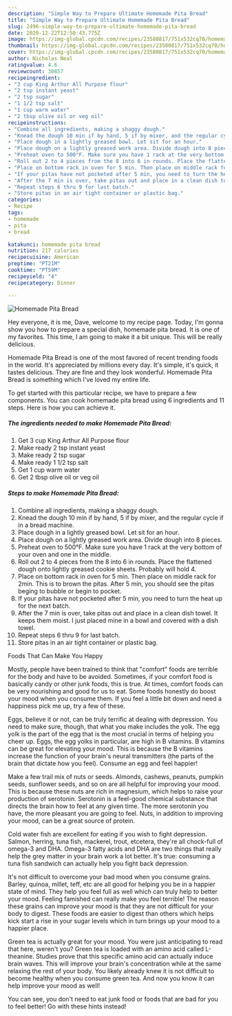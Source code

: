 ```yaml
---
description: "Simple Way to Prepare Ultimate Homemade Pita Bread"
title: "Simple Way to Prepare Ultimate Homemade Pita Bread"
slug: 2496-simple-way-to-prepare-ultimate-homemade-pita-bread
date: 2020-12-22T12:50:43.775Z
image: https://img-global.cpcdn.com/recipes/23580817/751x532cq70/homemade-pita-bread-recipe-main-photo.jpg
thumbnail: https://img-global.cpcdn.com/recipes/23580817/751x532cq70/homemade-pita-bread-recipe-main-photo.jpg
cover: https://img-global.cpcdn.com/recipes/23580817/751x532cq70/homemade-pita-bread-recipe-main-photo.jpg
author: Nicholas Neal
ratingvalue: 4.6
reviewcount: 30857
recipeingredient:
- "3 cup King Arthur All Purpose flour"
- "2 tsp instant yeast"
- "2 tsp sugar"
- "1 1/2 tsp salt"
- "1 cup warm water"
- "2 tbsp olive oil or veg oil"
recipeinstructions:
- "Combine all ingredients, making a shaggy dough."
- "Knead the dough 10 min if by hand, 5 if by mixer, and the regular cycle if in a bread machine."
- "Place dough in a lightly greased bowl. Let sit for an hour."
- "Place dough on a lightly greased work area. Divide dough into 8 pieces."
- "Preheat oven to 500°F. Make sure you have 1 rack at the very bottom of your oven and one in the middle."
- "Roll out 2 to 4 pieces from the 8 into 6 in rounds. Place the flattened dough onto lightly greased cookie sheets. Probably will hold 4."
- "Place on bottom rack in oven for 5 min. Then place on middle rack for 2min. This is to brown the pitas. After 5 min, you should see the pitas beging to bubble or begin to pocket."
- "If your pitas have not pocketed after 5 min, you need to turn the heat up for the next batch."
- "After the 7 min is over, take pitas out and place in a clean dish towel. It keeps them moist. I just placed mine in a bowl and covered with a dish towel."
- "Repeat steps 6 thru 9 for last batch."
- "Store pitas in an air tight container or plastic bag."
categories:
- Recipe
tags:
- homemade
- pita
- bread

katakunci: homemade pita bread 
nutrition: 217 calories
recipecuisine: American
preptime: "PT21M"
cooktime: "PT59M"
recipeyield: "4"
recipecategory: Dinner

---
```



![Homemade Pita Bread](https://img-global.cpcdn.com/recipes/23580817/751x532cq70/homemade-pita-bread-recipe-main-photo.jpg)

Hey everyone, it is me, Dave, welcome to my recipe page. Today, I'm gonna show you how to prepare a special dish, homemade pita bread. It is one of my favorites. This time, I am going to make it a bit unique. This will be really delicious.



Homemade Pita Bread is one of the most favored of recent trending foods in the world. It's appreciated by millions every day. It's simple, it's quick, it tastes delicious. They are fine and they look wonderful. Homemade Pita Bread is something which I've loved my entire life.


To get started with this particular recipe, we have to prepare a few components. You can cook homemade pita bread using 6 ingredients and 11 steps. Here is how you can achieve it.

<!--inarticleads1-->

##### The ingredients needed to make Homemade Pita Bread:

1. Get 3 cup King Arthur All Purpose flour
1. Make ready 2 tsp instant yeast
1. Make ready 2 tsp sugar
1. Make ready 1 1/2 tsp salt
1. Get 1 cup warm water
1. Get 2 tbsp olive oil or veg oil




<!--inarticleads2-->

##### Steps to make Homemade Pita Bread:

1. Combine all ingredients, making a shaggy dough.
1. Knead the dough 10 min if by hand, 5 if by mixer, and the regular cycle if in a bread machine.
1. Place dough in a lightly greased bowl. Let sit for an hour.
1. Place dough on a lightly greased work area. Divide dough into 8 pieces.
1. Preheat oven to 500°F. Make sure you have 1 rack at the very bottom of your oven and one in the middle.
1. Roll out 2 to 4 pieces from the 8 into 6 in rounds. Place the flattened dough onto lightly greased cookie sheets. Probably will hold 4.
1. Place on bottom rack in oven for 5 min. Then place on middle rack for 2min. This is to brown the pitas. After 5 min, you should see the pitas beging to bubble or begin to pocket.
1. If your pitas have not pocketed after 5 min, you need to turn the heat up for the next batch.
1. After the 7 min is over, take pitas out and place in a clean dish towel. It keeps them moist. I just placed mine in a bowl and covered with a dish towel.
1. Repeat steps 6 thru 9 for last batch.
1. Store pitas in an air tight container or plastic bag.




Foods That Can Make You Happy


Mostly, people have been trained to think that "comfort" foods are terrible for the body and have to be avoided. Sometimes, if your comfort food is basically candy or other junk foods, this is true. At times, comfort foods can be very nourishing and good for us to eat. Some foods honestly do boost your mood when you consume them. If you feel a little bit down and need a happiness pick me up, try a few of these.

Eggs, believe it or not, can be truly terrific at dealing with depression. You need to make sure, though, that what you make includes the yolk. The egg yolk is the part of the egg that is the most crucial in terms of helping you cheer up. Eggs, the egg yolks in particular, are high in B vitamins. B vitamins can be great for elevating your mood. This is because the B vitamins increase the function of your brain's neural transmitters (the parts of the brain that dictate how you feel). Consume an egg and feel happier!

Make a few trail mix of nuts or seeds. Almonds, cashews, peanuts, pumpkin seeds, sunflower seeds, and so on are all helpful for improving your mood. This is because these nuts are rich in magnesium, which helps to raise your production of serotonin. Serotonin is a feel-good chemical substance that directs the brain how to feel at any given time. The more serotonin you have, the more pleasant you are going to feel. Nuts, in addition to improving your mood, can be a great source of protein.

Cold water fish are excellent for eating if you wish to fight depression. Salmon, herring, tuna fish, mackerel, trout, etcetera, they're all chock-full of omega-3 and DHA. Omega-3 fatty acids and DHA are two things that really help the grey matter in your brain work a lot better. It's true: consuming a tuna fish sandwich can actually help you fight back depression. 

It's not difficult to overcome your bad mood when you consume grains. Barley, quinoa, millet, teff, etc are all good for helping you be in a happier state of mind. They help you feel full as well which can truly help to better your mood. Feeling famished can really make you feel terrible! The reason these grains can improve your mood is that they are not difficult for your body to digest. These foods are easier to digest than others which helps kick start a rise in your sugar levels which in turn brings up your mood to a happier place.

Green tea is actually great for your mood. You were just anticipating to read that here, weren't you? Green tea is loaded with an amino acid called L-theanine. Studies prove that this specific amino acid can actually induce brain waves. This will improve your brain's concentration while at the same relaxing the rest of your body. You likely already knew it is not difficult to become healthy when you consume green tea. And now you know it can help improve your mood as well!

You can see, you don't need to eat junk food or foods that are bad for you to feel better! Go  with  these hints  instead!

